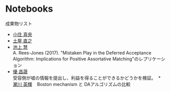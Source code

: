 # Notebooks

成果物リスト

* [小住 真央](http://nbviewer.jupyter.org/github/m21kosumi/MyMatching.jl/blob/master/MyMatching_demo3.ipynb?flush_cache=true)
* [土屋 直之](http://nbviewer.jupyter.org/github/NTsuchiya0127/MyMatching.jl/blob/master/MyMatching_demo2.ipynb)
* [池上 慧](http://nbviewer.jupyter.org/github/keiikegami/DefferedAcceptance.jl/blob/master/Rees-Jones.ipynb)  
  A. Rees-Jones (2017). "Mistaken Play in the Deferred Acceptance Algorithm: Implications for Positive Assortative Matching"のレプリケーション
* [優 昌晟](http://nbviewer.jupyter.org/github/4kizuki/AkizukiMatching.jl/blob/master/da-lie.ipynb)  
  受容側が嘘の情報を提出し、利益を得ることができるかどうかを検証。
  * [瀧川 英輝](http://nbviewer.jupyter.org/github/EikiTakigawa/MyMatching.jl/blob/master/Boston_mechanism%28demo%29.ipynb)  
  Boston mechanism と DAアルゴリズムの比較
